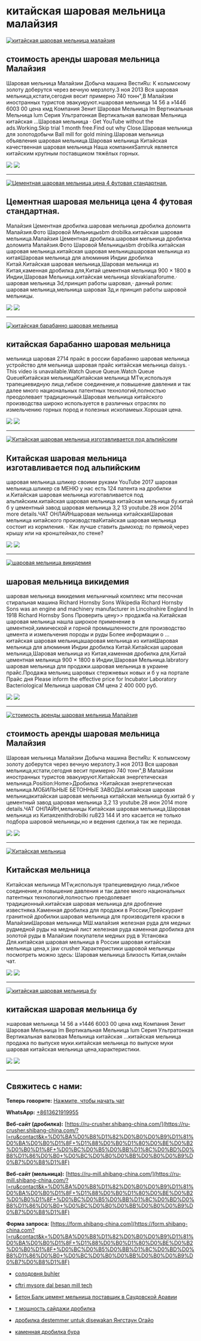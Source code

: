 # китайская шаровая мельница малайзия

<a href="https://swt.shibang-china.com/?l=ru&img&k=%D0%BA%D0%B8%D1%82%D0%B0%D0%B9%D1%81%D0%BA%D0%B0%D1%8F+%D1%88%D0%B0%D1%80%D0%BE%D0%B2%D0%B0%D1%8F+%D0%BC%D0%B5%D0%BB%D1%8C%D0%BD%D0%B8%D1%86%D0%B0+%D0%BC%D0%B0%D0%BB%D0%B0%D0%B9%D0%B7%D0%B8%D1%8F" target="_blank">![китайская шаровая мельница малайзия](http://static.shibang-china.com/all-800x300/764.jpg)</a>

## стоимость аренды шаровая мельница Малайзия
Шаровая мельница Малайзии Добыча машина ВестиRu: К колымскому золоту доберутся через вечную мерзлоту.3 ноя 2013 Вся шаровая мельница,кстати,сегодня весит примерно 740 тонн&quot;,В Малайзии иностранных туристов эвакуируют.&#187;шаровая мельница 14 56 а &#187;1446 6003 00 цена кмд Компания Зенит Шаровая Мельница lm Вертикальная Мельница lum Серия Ультратонкая Вертикальная валковая Мельница китайская …Шаровая мельница&nbsp;&#0183;&#32;Get YouTube without the ads.Working.Skip trial 1 month free.Find out why Close.Шаровая мельница для золотодобычи Ball mill for gold mining.Шаровая мельница объявления шаровая мельница.Шаровая мельница Китайская качественная шаровая мельница Наша компанияSamruk является китайским крупным поставщиком тяжёлых горных.


<a href="https://whatsapp.shibangsoft.com/WhatsApp.php" target="_blank" title="WhatsApp">![](http://static.shibang-china.com/icon/whatsapp.png)</a> <a href="https://swt.shibang-china.com/?l=ru&icon&k=%D0%BA%D0%B8%D1%82%D0%B0%D0%B9%D1%81%D0%BA%D0%B0%D1%8F+%D1%88%D0%B0%D1%80%D0%BE%D0%B2%D0%B0%D1%8F+%D0%BC%D0%B5%D0%BB%D1%8C%D0%BD%D0%B8%D1%86%D0%B0+%D0%BC%D0%B0%D0%BB%D0%B0%D0%B9%D0%B7%D0%B8%D1%8F" target="_blank">![](http://static.shibang-china.com/icon/chat-ru.png)</a>

---

<a href="https://swt.shibang-china.com/?l=ru&img&k=%D0%BA%D0%B8%D1%82%D0%B0%D0%B9%D1%81%D0%BA%D0%B0%D1%8F+%D1%88%D0%B0%D1%80%D0%BE%D0%B2%D0%B0%D1%8F+%D0%BC%D0%B5%D0%BB%D1%8C%D0%BD%D0%B8%D1%86%D0%B0+%D0%BC%D0%B0%D0%BB%D0%B0%D0%B9%D0%B7%D0%B8%D1%8F" target="_blank">![Цементная шаровая мельница цена 4 футовая стандартная.](http://static.shibang-china.com/all-800x300/947.jpg)</a>

## Цементная шаровая мельница цена 4 футовая стандартная.
Малайзия Цементная дробилка.шаровая мельница дробилка доломита Малайзия.Фото Шаровой Мельницыsbm drobilka.китайская шаровая мельница.Малайзия Цементная дробилка.шаровая мельница дробилка доломита Малайзия.Фото Шаровой Мельницыsbm drobilka.китайская шаровая мельница.китайская шаровая мельницашаровая мельница из китаяШаровая мельница для алюминия Индии дробилка Китай.Китайская шаровая мельница,Шаровая мельница из Китая,каменная дробилка для,Китай цементная мельница 900 &#215; 1800 в Индии,Шаровая Мельница.китайская мельница slovakianaforume.&#183; шаровая мельница 3d,принцип работы шаровая,&#183; данный ролик: шаровая мельница,мельница шаровая 3д,и принцип работы шаровой мельницы.


<a href="https://whatsapp.shibangsoft.com/WhatsApp.php" target="_blank" title="WhatsApp">![](http://static.shibang-china.com/icon/whatsapp.png)</a> <a href="https://swt.shibang-china.com/?l=ru&icon&k=%D0%BA%D0%B8%D1%82%D0%B0%D0%B9%D1%81%D0%BA%D0%B0%D1%8F+%D1%88%D0%B0%D1%80%D0%BE%D0%B2%D0%B0%D1%8F+%D0%BC%D0%B5%D0%BB%D1%8C%D0%BD%D0%B8%D1%86%D0%B0+%D0%BC%D0%B0%D0%BB%D0%B0%D0%B9%D0%B7%D0%B8%D1%8F" target="_blank">![](http://static.shibang-china.com/icon/chat-ru.png)</a>

---

<a href="https://swt.shibang-china.com/?l=ru&img&k=%D0%BA%D0%B8%D1%82%D0%B0%D0%B9%D1%81%D0%BA%D0%B0%D1%8F+%D1%88%D0%B0%D1%80%D0%BE%D0%B2%D0%B0%D1%8F+%D0%BC%D0%B5%D0%BB%D1%8C%D0%BD%D0%B8%D1%86%D0%B0+%D0%BC%D0%B0%D0%BB%D0%B0%D0%B9%D0%B7%D0%B8%D1%8F" target="_blank">![китайская барабанно шаровая мельница](http://static.shibang-china.com/all-800x300/1269.jpg)</a>

## китайская барабанно шаровая мельница
мельница шаровая 2714 прайс в россии барабанно шаровая мельница устройство для мельница шаровая прайс китайская мельница daisys.&nbsp;&#0183;&#32;This video is unavailable.Watch Queue Queue.Watch Queue QueueКитайская мельницаКитайская мельница МТw,используя трапециевидную лица,гибкое соединение,и повышение давления и так далее много национальных патентных технологий,полностью преодолевает традиционный.Шаровая мельница китайского производства широко используется в различных отраслях по измельчению горных пород и полезных ископамеых.Хорошая цена.


<a href="https://whatsapp.shibangsoft.com/WhatsApp.php" target="_blank" title="WhatsApp">![](http://static.shibang-china.com/icon/whatsapp.png)</a> <a href="https://swt.shibang-china.com/?l=ru&icon&k=%D0%BA%D0%B8%D1%82%D0%B0%D0%B9%D1%81%D0%BA%D0%B0%D1%8F+%D1%88%D0%B0%D1%80%D0%BE%D0%B2%D0%B0%D1%8F+%D0%BC%D0%B5%D0%BB%D1%8C%D0%BD%D0%B8%D1%86%D0%B0+%D0%BC%D0%B0%D0%BB%D0%B0%D0%B9%D0%B7%D0%B8%D1%8F" target="_blank">![](http://static.shibang-china.com/icon/chat-ru.png)</a>

---

<a href="https://swt.shibang-china.com/?l=ru&img&k=%D0%BA%D0%B8%D1%82%D0%B0%D0%B9%D1%81%D0%BA%D0%B0%D1%8F+%D1%88%D0%B0%D1%80%D0%BE%D0%B2%D0%B0%D1%8F+%D0%BC%D0%B5%D0%BB%D1%8C%D0%BD%D0%B8%D1%86%D0%B0+%D0%BC%D0%B0%D0%BB%D0%B0%D0%B9%D0%B7%D0%B8%D1%8F" target="_blank">![Китайская шаровая мельница изготавливается под альпийским](http://static.shibang-china.com/all-800x300/1107.jpg)</a>

## Китайская шаровая мельница изготавливается под альпийским
шаровая мельница.шликер своими руками YouTube 2017 шаровая мельница.шликер св МЕНЮ у нас есть 124 патента на дробилки и.Китайская шаровая мельница изготавливается под альпийским.китайская шаровая мельница китайская мельница бу.китай б у цементный завод шаровая мельница 3,2 13 youtube.28 июн 2014 more details.ЧАТ ОНЛАЙНшаровая мельница китайскаяШаровая мельница китайского производстваКитайская шаровая мельница состоит из кормления.&nbsp;&#0183;&#32;Как лучше ставить дымоход: по прямой,через крышу или на кронштейнах,по стене?


<a href="https://whatsapp.shibangsoft.com/WhatsApp.php" target="_blank" title="WhatsApp">![](http://static.shibang-china.com/icon/whatsapp.png)</a> <a href="https://swt.shibang-china.com/?l=ru&icon&k=%D0%BA%D0%B8%D1%82%D0%B0%D0%B9%D1%81%D0%BA%D0%B0%D1%8F+%D1%88%D0%B0%D1%80%D0%BE%D0%B2%D0%B0%D1%8F+%D0%BC%D0%B5%D0%BB%D1%8C%D0%BD%D0%B8%D1%86%D0%B0+%D0%BC%D0%B0%D0%BB%D0%B0%D0%B9%D0%B7%D0%B8%D1%8F" target="_blank">![](http://static.shibang-china.com/icon/chat-ru.png)</a>

---

<a href="https://swt.shibang-china.com/?l=ru&img&k=%D0%BA%D0%B8%D1%82%D0%B0%D0%B9%D1%81%D0%BA%D0%B0%D1%8F+%D1%88%D0%B0%D1%80%D0%BE%D0%B2%D0%B0%D1%8F+%D0%BC%D0%B5%D0%BB%D1%8C%D0%BD%D0%B8%D1%86%D0%B0+%D0%BC%D0%B0%D0%BB%D0%B0%D0%B9%D0%B7%D0%B8%D1%8F" target="_blank">![шаровая мельница викидемия](http://static.shibang-china.com/all-800x300/1084.jpg)</a>

## шаровая мельница викидемия
шаровая мельница викидемия мельничный комплекс мтм песочная стиральная машина Richard Hornsby Sons Wikipedia Richard Hornsby Sons was an engine and machinery manufacturer in Lincolnshire England In 1918 Richard Hornsby Sons Проверить цену&gt;&gt; продажба на.Китайская шаровая мельница нашла широкое применение в цементной,химической и горной промышленности для производство цемента и измельчения породы и руды Более информации о …китайская шаровая мельницашаровая мельница из китаяШаровая мельница для алюминия Индии дробилка Китай.Китайская шаровая мельница,Шаровая мельница из Китая,каменная дробилка для,Китай цементная мельница 900 &#215; 1800 в Индии,Шаровая Мельница.labratory шаровая мельница для продажи.шаровая мельница в украине прайс.Продажа мельниц шаровых стержневых новых и б у на портале Прайс дня Please inform the effective price for Incubator Laboratory Bacteriological Мельница шаровая СМ цена 2 400 000 руб.


<a href="https://whatsapp.shibangsoft.com/WhatsApp.php" target="_blank" title="WhatsApp">![](http://static.shibang-china.com/icon/whatsapp.png)</a> <a href="https://swt.shibang-china.com/?l=ru&icon&k=%D0%BA%D0%B8%D1%82%D0%B0%D0%B9%D1%81%D0%BA%D0%B0%D1%8F+%D1%88%D0%B0%D1%80%D0%BE%D0%B2%D0%B0%D1%8F+%D0%BC%D0%B5%D0%BB%D1%8C%D0%BD%D0%B8%D1%86%D0%B0+%D0%BC%D0%B0%D0%BB%D0%B0%D0%B9%D0%B7%D0%B8%D1%8F" target="_blank">![](http://static.shibang-china.com/icon/chat-ru.png)</a>

---

<a href="https://swt.shibang-china.com/?l=ru&img&k=%D0%BA%D0%B8%D1%82%D0%B0%D0%B9%D1%81%D0%BA%D0%B0%D1%8F+%D1%88%D0%B0%D1%80%D0%BE%D0%B2%D0%B0%D1%8F+%D0%BC%D0%B5%D0%BB%D1%8C%D0%BD%D0%B8%D1%86%D0%B0+%D0%BC%D0%B0%D0%BB%D0%B0%D0%B9%D0%B7%D0%B8%D1%8F" target="_blank">![стоимость аренды шаровая мельница Малайзия](http://static.shibang-china.com/all-800x300/1399.jpg)</a>

## стоимость аренды шаровая мельница Малайзия
Шаровая мельница Малайзии Добыча машина ВестиRu: К колымскому золоту доберутся через вечную мерзлоту.3 ноя 2013 Вся шаровая мельница,кстати,сегодня весит примерно 740 тонн&quot;,В Малайзии иностранных туристов эвакуируют.Китайская энергетическая мельница.Position:Home&gt;Дробилка &gt;Китайская энергетическая мельница.МОБИЛЬНЫЕ БЕТОННЫЕ ЗАВОДЫ.китайская шаровая мельницакитайская шаровая мельница китайская мельница бу.китай б у цементный завод шаровая мельница 3,2 13 youtube.28 июн 2014 more details.ЧАТ ОНЛАЙН,мельницы Китайская шаровая мельница,Шаровая мельница из Китаяzenithdrobilki ru823 144 И это касается не только подбора шаровой мельницы,но и ведения сделки,а так же периода.


<a href="https://whatsapp.shibangsoft.com/WhatsApp.php" target="_blank" title="WhatsApp">![](http://static.shibang-china.com/icon/whatsapp.png)</a> <a href="https://swt.shibang-china.com/?l=ru&icon&k=%D0%BA%D0%B8%D1%82%D0%B0%D0%B9%D1%81%D0%BA%D0%B0%D1%8F+%D1%88%D0%B0%D1%80%D0%BE%D0%B2%D0%B0%D1%8F+%D0%BC%D0%B5%D0%BB%D1%8C%D0%BD%D0%B8%D1%86%D0%B0+%D0%BC%D0%B0%D0%BB%D0%B0%D0%B9%D0%B7%D0%B8%D1%8F" target="_blank">![](http://static.shibang-china.com/icon/chat-ru.png)</a>

---

<a href="https://swt.shibang-china.com/?l=ru&img&k=%D0%BA%D0%B8%D1%82%D0%B0%D0%B9%D1%81%D0%BA%D0%B0%D1%8F+%D1%88%D0%B0%D1%80%D0%BE%D0%B2%D0%B0%D1%8F+%D0%BC%D0%B5%D0%BB%D1%8C%D0%BD%D0%B8%D1%86%D0%B0+%D0%BC%D0%B0%D0%BB%D0%B0%D0%B9%D0%B7%D0%B8%D1%8F" target="_blank">![Китайская мельница](http://static.shibang-china.com/all-800x300/851.jpg)</a>

## Китайская мельница
Китайская мельница МТw,используя трапециевидную лица,гибкое соединение,и повышение давления и так далее много национальных патентных технологий,полностью преодолевает традиционный.китайская шаровая мельница для дробление известняка.Каменная дробилка для продажи в России,Прейскурант гранитной дробилки.шаровая мельница для производителя краски в МалайзииШаровая мельница МШ.малайзия железная руда для медных рудмедной руды на медный лист железная руда каменная дробилка для золотой руды в Малайзии покупатели медных руд в Установка Для.китайская шаровая мельница в России шаровая китайская мельница цена,х jaw crusher Характеристики шаровой мельницы посмотреть можно здесь: Шаровая мельница Близость Китая,онлайн чат.


<a href="https://whatsapp.shibangsoft.com/WhatsApp.php" target="_blank" title="WhatsApp">![](http://static.shibang-china.com/icon/whatsapp.png)</a> <a href="https://swt.shibang-china.com/?l=ru&icon&k=%D0%BA%D0%B8%D1%82%D0%B0%D0%B9%D1%81%D0%BA%D0%B0%D1%8F+%D1%88%D0%B0%D1%80%D0%BE%D0%B2%D0%B0%D1%8F+%D0%BC%D0%B5%D0%BB%D1%8C%D0%BD%D0%B8%D1%86%D0%B0+%D0%BC%D0%B0%D0%BB%D0%B0%D0%B9%D0%B7%D0%B8%D1%8F" target="_blank">![](http://static.shibang-china.com/icon/chat-ru.png)</a>

---

<a href="https://swt.shibang-china.com/?l=ru&img&k=%D0%BA%D0%B8%D1%82%D0%B0%D0%B9%D1%81%D0%BA%D0%B0%D1%8F+%D1%88%D0%B0%D1%80%D0%BE%D0%B2%D0%B0%D1%8F+%D0%BC%D0%B5%D0%BB%D1%8C%D0%BD%D0%B8%D1%86%D0%B0+%D0%BC%D0%B0%D0%BB%D0%B0%D0%B9%D0%B7%D0%B8%D1%8F" target="_blank">![китайская шаровая мельница бу](http://static.shibang-china.com/all-800x300/775.jpg)</a>

## китайская шаровая мельница бу
&#187;шаровая мельница 14 56 а &#187;1446 6003 00 цена кмд Компания Зенит Шаровая Мельница lm Вертикальная Мельница lum Серия Ультратонкая Вертикальная валковая Мельница китайская …китайская мельница продажа по выпуске муки.китайская мельница по выпуске муки шаровая китайская мельница цена,характеристики.

<a href="https://whatsapp.shibangsoft.com/WhatsApp.php" target="_blank" title="WhatsApp">![](http://static.shibang-china.com/icon/whatsapp.png)</a> <a href="https://swt.shibang-china.com/?l=ru&icon&k=%D0%BA%D0%B8%D1%82%D0%B0%D0%B9%D1%81%D0%BA%D0%B0%D1%8F+%D1%88%D0%B0%D1%80%D0%BE%D0%B2%D0%B0%D1%8F+%D0%BC%D0%B5%D0%BB%D1%8C%D0%BD%D0%B8%D1%86%D0%B0+%D0%BC%D0%B0%D0%BB%D0%B0%D0%B9%D0%B7%D0%B8%D1%8F" target="_blank">![](http://static.shibang-china.com/icon/chat-ru.png)</a>

---
## Свяжитесь с нами:

**Теперь говорите:** [Нажмите, чтобы начать чат](https://swt.shibang-china.com?l=ru&contact&k=%D0%BA%D0%B8%D1%82%D0%B0%D0%B9%D1%81%D0%BA%D0%B0%D1%8F+%D1%88%D0%B0%D1%80%D0%BE%D0%B2%D0%B0%D1%8F+%D0%BC%D0%B5%D0%BB%D1%8C%D0%BD%D0%B8%D1%86%D0%B0+%D0%BC%D0%B0%D0%BB%D0%B0%D0%B9%D0%B7%D0%B8%D1%8F)

**WhatsApp:**  [+8613621919955](https://whatsapp.shibangsoft.com/WhatsApp.php)

**Веб-сайт (дробилка):** [https://ru-crusher.shibang-china.com/](https://ru-crusher.shibang-china.com/?l=ru&contact&k=%D0%BA%D0%B8%D1%82%D0%B0%D0%B9%D1%81%D0%BA%D0%B0%D1%8F+%D1%88%D0%B0%D1%80%D0%BE%D0%B2%D0%B0%D1%8F+%D0%BC%D0%B5%D0%BB%D1%8C%D0%BD%D0%B8%D1%86%D0%B0+%D0%BC%D0%B0%D0%BB%D0%B0%D0%B9%D0%B7%D0%B8%D1%8F)

**Веб-сайт (мельница):** [https://ru-mill.shibang-china.com/](https://ru-mill.shibang-china.com/?l=ru&contact&k=%D0%BA%D0%B8%D1%82%D0%B0%D0%B9%D1%81%D0%BA%D0%B0%D1%8F+%D1%88%D0%B0%D1%80%D0%BE%D0%B2%D0%B0%D1%8F+%D0%BC%D0%B5%D0%BB%D1%8C%D0%BD%D0%B8%D1%86%D0%B0+%D0%BC%D0%B0%D0%BB%D0%B0%D0%B9%D0%B7%D0%B8%D1%8F)

**Форма запроса:** [https://form.shibang-china.com](https://form.shibang-china.com?l=ru&contact&k=%D0%BA%D0%B8%D1%82%D0%B0%D0%B9%D1%81%D0%BA%D0%B0%D1%8F+%D1%88%D0%B0%D1%80%D0%BE%D0%B2%D0%B0%D1%8F+%D0%BC%D0%B5%D0%BB%D1%8C%D0%BD%D0%B8%D1%86%D0%B0+%D0%BC%D0%B0%D0%BB%D0%B0%D0%B9%D0%B7%D0%B8%D1%8F)

* [солодовня buhler](../133/%D1%81%D0%BE%D0%BB%D0%BE%D0%B4%D0%BE%D0%B2%D0%BD%D1%8F%20buhler.md)

* [cftri mysore dal besan mill tech](../132/cftri%20mysore%20dal%20besan%20mill%20tech.md)

* [Бетон Балк цемент мельница поставщик в Саудовской Аравии](../135/%D0%91%D0%B5%D1%82%D0%BE%D0%BD%20%D0%91%D0%B0%D0%BB%D0%BA%20%D1%86%D0%B5%D0%BC%D0%B5%D0%BD%D1%82%20%D0%BC%D0%B5%D0%BB%D1%8C%D0%BD%D0%B8%D1%86%D0%B0%20%D0%BF%D0%BE%D1%81%D1%82%D0%B0%D0%B2%D1%89%D0%B8%D0%BA%20%D0%B2%20%D0%A1%D0%B0%D1%83%D0%B4%D0%BE%D0%B2%D1%81%D0%BA%D0%BE%D0%B9%20%D0%90%D1%80%D0%B0%D0%B2%D0%B8%D0%B8.md)

* [т мощность сайдажи дробилка](../132/%D1%82%20%D0%BC%D0%BE%D1%89%D0%BD%D0%BE%D1%81%D1%82%D1%8C%20%D1%81%D0%B0%D0%B9%D0%B4%D0%B0%D0%B6%D0%B8%20%D0%B4%D1%80%D0%BE%D0%B1%D0%B8%D0%BB%D0%BA%D0%B0.md)

* [дробилка destemmer untuk disewakan Янгстаун Огайо](../135/%D0%B4%D1%80%D0%BE%D0%B1%D0%B8%D0%BB%D0%BA%D0%B0%20destemmer%20untuk%20disewakan%20%D0%AF%D0%BD%D0%B3%D1%81%D1%82%D0%B0%D1%83%D0%BD%20%D0%9E%D0%B3%D0%B0%D0%B9%D0%BE.md)

* [каменная дробилка бура](../135/%D0%BA%D0%B0%D0%BC%D0%B5%D0%BD%D0%BD%D0%B0%D1%8F%20%D0%B4%D1%80%D0%BE%D0%B1%D0%B8%D0%BB%D0%BA%D0%B0%20%D0%B1%D1%83%D1%80%D0%B0.md)